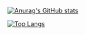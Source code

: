 
<!--
**aaxouei/aaxouei** is a ✨ _special_ ✨ repository because its `README.md` (this file) appears on your GitHub profile.

Here are some ideas to get you started:

- 🔭 I’m currently working on ...
- 🌱 I’m currently learning ...
- 👯 I’m looking to collaborate on ...
- 🤔 I’m looking for help with ...
- 💬 Ask me about ...
- 📫 How to reach me: ...
- 😄 Pronouns: ...
- ⚡ Fun fact: ...
-->

[![Anurag's GitHub stats](https://github-readme-stats.vercel.app/api?username=aaxouei)](https://github.com/anuraghazra/github-readme-stats)


[![Top Langs](https://github-readme-stats.vercel.app/api/top-langs/?username=aaxouei&layout=compact)](https://github.com/anuraghazra/github-readme-stats)
